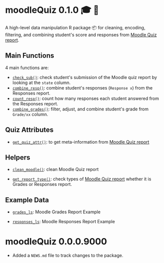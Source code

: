 # moodleQuiz 0.1.0 🎓 🎉

A high-level data manipulation R package 📦 for cleaning, encoding, filtering, and combining student's score and responses from [Moodle Quiz report](https://docs.moodle.org/311/en/Quiz_reports).

## Main Functions

4 main functions are:

-   [`check_sub()`](https://lightbridge-ks.github.io/moodleQuiz/reference/check_sub.html): check student's submission of the Moodle quiz report by looking at the `state` column.
-   [`combine_resp()`](https://lightbridge-ks.github.io/moodleQuiz/reference/combine_resp.html): combine student's responses (`Response x`) from the Responses report.
-   [`count_resp()`](https://lightbridge-ks.github.io/moodleQuiz/reference/count_resp.html): count how many responses each student answered from the Responses report.
-   [`combine_grades()`](https://lightbridge-ks.github.io/moodleQuiz/reference/combine_grades.html): filter, adjust, and combine student's grade from `Grade/xx` column.

## Quiz Attributes

-   [`get_quiz_attr()`](https://lightbridge-ks.github.io/moodleQuiz/reference/get_quiz_attr.html): to get meta-information from [Moodle Quiz report](https://docs.moodle.org/311/en/Quiz_reports)

## Helpers

-   [`clean_moodle()`](https://lightbridge-ks.github.io/moodleQuiz/reference/clean_moodle.html): clean Moodle Quiz report

-   [`get_report_type()`](https://lightbridge-ks.github.io/moodleQuiz/reference/get_report_type.html): check types of [Moodle Quiz report](https://docs.moodle.org/311/en/Quiz_reports) whether it is Grades or Responses report.

## Example Data

-   [`grades_ls`](https://lightbridge-ks.github.io/moodleQuiz/reference/grades_ls.html): Moodle Grades Report Example

-   [`responses_ls`](https://lightbridge-ks.github.io/moodleQuiz/reference/responses_ls.html): Moodle Responses Report Example

# moodleQuiz 0.0.0.9000

-   Added a `NEWS.md` file to track changes to the package.
